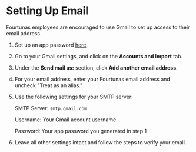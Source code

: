 # Setting Up Email

Fourtunas employees are encouraged to use Gmail to set up access to their email address.

1. Set up an app password [here](https://myaccount.google.com/apppasswords).
2. Go to your Gmail settings, and click on the **Accounts and Import** tab.
3. Under the **Send mail as:** section, click **Add another email address**.
4. For your email address, enter your Fourtunas email address and uncheck "Treat as an alias."
5. Use the following settings for your SMTP server:
   
   SMTP Server: `smtp.gmail.com`
   
   Username: Your Gmail account username
   
   Password: Your app password you generated in step 1
6. Leave all other settings intact and follow the steps to verify your email.
